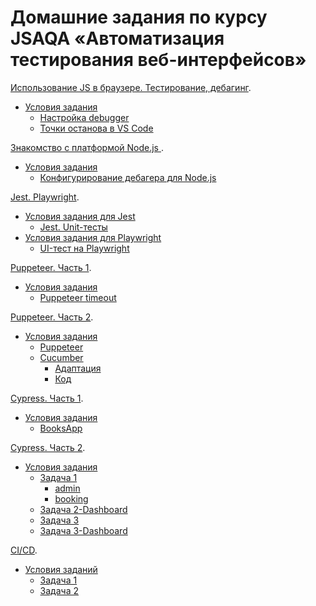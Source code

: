 # Домашние задания по курсу JSAQA «Автоматизация тестирования веб-интерфейсов»


[Использование JS в браузере. Тестирование, дебагинг](https://github.com/Elena-Yakovleva/JSAQA/blob/main/lection1/README.md).
* [Условия задания](https://github.com/Elena-Yakovleva/JSAQA/blob/main/lection1/lection1.md)
  * [Настройка debugger](https://github.com/Elena-Yakovleva/JSAQA/blob/main/lection1/index.html)
  * [Точки останова в VS Code](https://github.com/Elena-Yakovleva/JSAQA/blob/lection1-task2/lection1/index.html)

[Знакомство с платформой Node.js ](https://github.com/Elena-Yakovleva/JSAQA/blob/main/lection2/README.md).
* [Условия задания](https://github.com/Elena-Yakovleva/JSAQA/blob/main/lection2/lection2.md)
  * [Конфигурирование дебагера для Node.js](https://github.com/Elena-Yakovleva/JSAQA/blob/main/lection2/index.js)


[Jest. Playwright](https://github.com/Elena-Yakovleva/JSAQA/blob/main/lection3/README.md).
* [Условия задания для Jest](https://github.com/Elena-Yakovleva/JSAQA/blob/main/lection3/Jest/README.md)
  * [Jest. Unit-тесты](https://github.com/Elena-Yakovleva/JSAQA/blob/main/lection3/Jest/tests/sortByName.test.js)
* [Условия задания для Playwright](https://github.com/Elena-Yakovleva/JSAQA/blob/main/lection3/Playwright/README.md)
  * [UI-тест на Playwright](https://github.com/Elena-Yakovleva/JSAQA/blob/main/lection3/Playwright/tests/Auth.spec.js)


[Puppeteer. Часть 1](https://github.com/Elena-Yakovleva/JSAQA/blob/main/lection4/README.md).
* [Условия задания](https://github.com/Elena-Yakovleva/JSAQA/blob/main/lection4/lection4.md)
  * [Puppeteer timeout](https://github.com/Elena-Yakovleva/JSAQA/blob/main/lection4/gh.test.js)

[Puppeteer. Часть 2](https://github.com/Elena-Yakovleva/JSAQA/blob/main/lection5/README.md).
* [Условия задания](https://github.com/Elena-Yakovleva/JSAQA/blob/main/lection5/lection5.md)
  * [Puppeteer](https://github.com/Elena-Yakovleva/JSAQA/blob/main/lection5/app.test.js)
  * [Cucumber]()
     * [Адаптация](https://github.com/Elena-Yakovleva/JSAQA/blob/main/lection5/features/search.feature)
     * [Код](https://github.com/Elena-Yakovleva/JSAQA/blob/main/lection5/features/step_definitions/search.steps.js)

[Cypress. Часть 1](https://github.com/Elena-Yakovleva/JSAQA/blob/main/lection6/README.md).
* [Условия задания](https://github.com/Elena-Yakovleva/JSAQA/blob/main/lection6/lection6.md)
  * [BooksApp](https://github.com/Elena-Yakovleva/JSAQA/blob/main/lection6/cypress/e2e/books.cy.js)

[Cypress. Часть 2]().
* [Условия задания](https://github.com/Elena-Yakovleva/JSAQA/blob/main/lection7/README.md)
  * [Задача 1]()
    * [admin](https://github.com/Elena-Yakovleva/JSAQA/tree/main/lection7/task-1-2/cypress/e2e/admin)
    * [booking](https://github.com/Elena-Yakovleva/JSAQA/tree/main/lection7/task-1-2/cypress/e2e/booking)
  * [Задача 2-Dashboard](https://cloud.cypress.io/projects/h95bh2/)
  * [Задача 3](https://github.com/Elena-Yakovleva/JSAQA/blob/main/lection7/task3/e2e/api.cy.js)
  * [Задача 3-Dashboard](https://cloud.cypress.io/projects/3uytpf/)

[CI/СD]().

* [Условия заданий](https://github.com/Elena-Yakovleva/JSAQA/blob/main/lection8/lection8.md)
  * [Задача 1]()
  * [Задача 2]()


